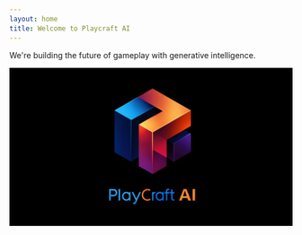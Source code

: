 ```yaml
---
layout: home
title: Welcome to Playcraft AI
---
```


We're building the future of gameplay with generative intelligence.

![Playcraft AI Logo](/assets/images/PlayCraftAI_Logo.png)

